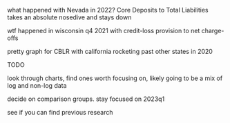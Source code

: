 what happened with Nevada in 2022? Core Deposits to Total Liabilities takes an absolute nosedive and stays down

wtf happened in wisconsin q4 2021 with credit-loss provision to net charge-offs

pretty graph for CBLR with california rocketing past other states in 2020

TODO

look through charts, find ones worth focusing on, likely going to be a mix of log and non-log data

decide on comparison groups. stay focused on 2023q1

see if you can find previous research
